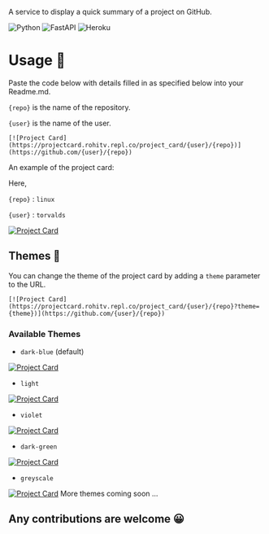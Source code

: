 A service to display a quick summary of a project on GitHub.

![Python](https://img.shields.io/badge/python-3670A0?style=for-the-badge&logo=python&logoColor=ffdd54)
![FastAPI](https://img.shields.io/badge/FastAPI-005571?style=for-the-badge&logo=fastapi)
![Heroku](https://img.shields.io/badge/heroku-%23430098.svg?style=for-the-badge&logo=heroku&logoColor=white)

# Usage 📖

Paste the code below with details filled in as specified below into your Readme.md.

`{repo}` is the name of the repository.

`{user}` is the name of the user.

```
[![Project Card](https://projectcard.rohitv.repl.co/project_card/{user}/{repo})](https://github.com/{user}/{repo})
```

An example of the project card:

Here,

`{repo}` : `linux`

`{user}` : `torvalds`

[![Project Card](https://projectcard.rohitv.repl.co/project_card/torvalds/linux)](https://github.com/torvalds/linux)

## Themes 🎨

You can change the theme of the project card by adding a `theme` parameter to the URL.

```
[![Project Card](https://projectcard.rohitv.repl.co/project_card/{user}/{repo}?theme={theme})](https://github.com/{user}/{repo})
```

### Available Themes

- `dark-blue` (default)

[![Project Card](https://projectcard.rohitv.repl.co/project_card/torvalds/linux?theme=dark-blue)](https://github.com/torvalds/linux)

- `light`

[![Project Card](https://projectcard.rohitv.repl.co/project_card/torvalds/linux?theme=light)](https://github.com/torvalds/linux)

- `violet`

[![Project Card](https://projectcard.rohitv.repl.co/project_card/torvalds/linux?theme=violet)](https://github.com/torvalds/linux)

- `dark-green`

[![Project Card](https://projectcard.rohitv.repl.co/project_card/torvalds/linux?theme=dark-green)](https://github.com/torvalds/linux)

- `greyscale`

[![Project Card](https://projectcard.rohitv.repl.co/project_card/torvalds/linux?theme=greyscale)](https://github.com/torvalds/linux)
More themes coming soon ...

## Any contributions are welcome 😀
